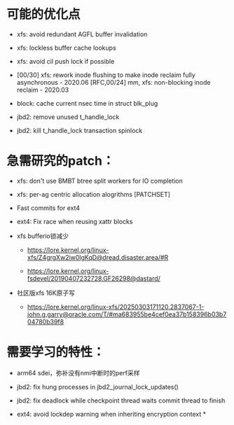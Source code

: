 # 可能的优化点

- xfs: avoid redundant AGFL buffer invalidation

- xfs: lockless buffer cache lookups

- xfs: avoid cil push lock if possible

- [00/30] xfs: rework inode flushing to make inode reclaim fully asynchronous - 2020.06
  [RFC,00/24] mm, xfs: non-blocking inode reclaim - 2020.03

- block: cache current nsec time in struct blk_plug

- jbd2: remove unused t_handle_lock

- jbd2: kill t_handle_lock transaction spinlock

# 急需研究的patch：

- xfs: don't use BMBT btree split workers for IO completion

- xfs: per-ag centric allocation alogrithms [PATCHSET]

- Fast commits for ext4

- ext4: Fix race when reusing xattr blocks

- xfs bufferio锁减少
  
  - https://lore.kernel.org/linux-xfs/Z4grgXw2iw0lgKqD@dread.disaster.area/#R
  
  - https://lore.kernel.org/linux-fsdevel/20190407232728.GF26298@dastard/

- 社区版xfs 16K原子写
  
  - https://lore.kernel.org/linux-xfs/20250303171120.2837067-1-john.g.garry@oracle.com/T/#ma683955be4cef0ea37b158396b03b704780b39f8

# 需要学习的特性：

- arm64 sdei，弥补没有nmi中断时的perf采样

- jbd2: fix hung processes in jbd2_journal_lock_updates()

- jbd2: fix deadlock while checkpoint thread waits commit thread to finish

- ext4: avoid lockdep warning when inheriting encryption context *
